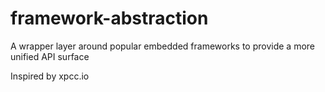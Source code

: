# framework-abstraction
A wrapper layer around popular embedded frameworks to provide a more unified API surface

Inspired by xpcc.io
